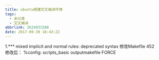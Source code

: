 ```yaml
---
title: ubuntu搭建交叉编译环境
tags:
  - 未分类
  - 交叉编译
abbrlink: 2624931580
date: 2017-09-30 16:43:22
---
```


1.*** mixed implicit and normal rules: deprecated syntax
  修改Makefile 452 修改后：
  %config: scripts_basic outputmakefile FORCE